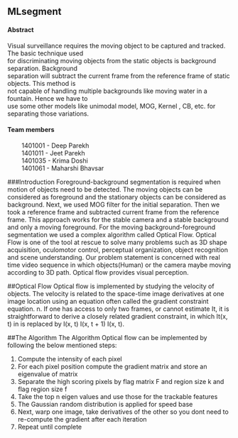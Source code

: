 ## MLsegment

#### Abstract

Visual surveillance requires the moving object to be captured and tracked. The basic technique used  
for discriminating moving objects from the static objects is background separation. Background  
separation will subtract the current frame from the reference frame of static objects. This method is  
not capable of handling multiple backgrounds like moving water in a fountain. Hence we have to  
use some other models like unimodal model, MOG, Kernel , CB, etc. for separating those variations.  

#### Team members
  &emsp;&emsp; 1401001 - Deep Parekh  
  &emsp;&emsp; 1401011 - Jeet Parekh   
  &emsp;&emsp; 1401035  - Krima Doshi  
  &emsp;&emsp; 1401061 - Maharshi Bhavsar  
 
###Introduction 
Foreground-background segmentation is required when
motion of objects need to be detected. The moving objects
can be considered as foreground and the stationary objects
can be considered as background.
Next, we used MOG filter for the initial separation. Then
we took a reference frame and subtracted current frame from
the reference frame. This approach works for the stable camera
and a stable background and only a moving foreground.
For the moving background-foreground segmentation we
used a complex algorithm called Optical Flow.
Optical Flow is one of the tool at rescue to solve many
problems such as 3D shape acquisition, oculomotor control,
perceptual organization, object recognition and scene
understanding. Our problem statement is concerned with real
time video sequence in which objects(Human) or the camera
maybe moving according to 3D path. Optical flow provides
visual perception.

##Optical Flow 
Optical flow is implemented by studying the velocity of
objects. The velocity is related to the space-time image
derivatives at one image location using an equation often called the gradient constraint equation. n. If one has access
to only two frames, or cannot estimate It, it is straightforward
to derive a closely related gradient constraint, in which It(x,
t) in is replaced by I(x, t) I(x, t + 1) I(x, t).

##The Algorithm 
The Algorithm
Optical flow can be implemented by following the below
mentioned steps:
1) Compute the intensity of each pixel
2) For each pixel position compute the gradient matrix
and store an eigenvalue of matrix
3) Separate the high scoring pixels by flag matrix F and
region size k and flag region size f
4) Take the top n eigen values and use those for the
trackable features
5) The Gaussian random distribution is applied for speed
base
6) Next, warp one image, take derivatives of the other so
you dont need to re-compute the gradient after each
iteration
7) Repeat until complete


